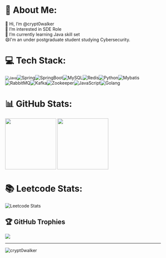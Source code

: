 # 💫 About Me:

👋 Hi, I’m @crypt0walker<br>👀 I’m interested in SDE Role<br>🌱 I’m currently learning Java skill set<br>😄I'm an under postgraduate student studying Cybersecurity. 

# 💻 Tech Stack:

<img src="https://img.shields.io/badge/-Java-red" alt="Java" style="zoom:80%;" />![Spring](https://img.shields.io/badge/-Spring-green)![SpringBoot](https://img.shields.io/badge/-SpringBoot-lightgrey)![MySQL](https://img.shields.io/badge/-MySQL-blue)![Redis](https://img.shields.io/badge/-Redis-darkred)![Python](https://img.shields.io/badge/-Python-yellow)![Mybatis](https://img.shields.io/badge/-Mybatis-lightblue)![RabbitMQ](https://img.shields.io/badge/-RabbitMQ-orange)![Kafka](https://img.shields.io/badge/-Kafka-black)![Zookeeper](https://img.shields.io/badge/-Zookeeper-darkblue)![JavaScript](https://img.shields.io/badge/-JavaScript-yellowgreen)![Golang](https://img.shields.io/badge/-Golang-blue)

# 📊 GitHub Stats:
<p>
<img
    src="https://github-readme-stats.vercel.app/api?username=crypt0walker&count_private=true&theme=dark&show_icons=true"
    height="165"
/>
<img
    src="https://github-readme-stats.vercel.app/api/top-langs/?username=crypt0walker&theme=dark&show_icons=true"
    height="165"
/>
</p>

# 📚  Leetcode Stats: 

![Leetcode Stats](https://leetcard.jacoblin.cool/crypt0walker?theme=transparent&site=cn)

## 🏆 GitHub Trophies

![](https://github-profile-trophy.vercel.app/?username=crypt0walker&theme=radical&no-frame=false&no-bg=true&margin-w=4)

---

<p align="left"> <img src="https://komarev.com/ghpvc/?username=crypt0walker&label=Profile%20views&color=0e75b6&style=flat" alt="crypt0walker" /> </p>

<!-- Proudly created with GPRM ( https://gprm.itsvg.in ) -->
